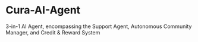 # Cura-AI-Agent
3-in-1 AI Agent, encompassing the Support Agent, Autonomous Community Manager, and Credit &amp; Reward System
